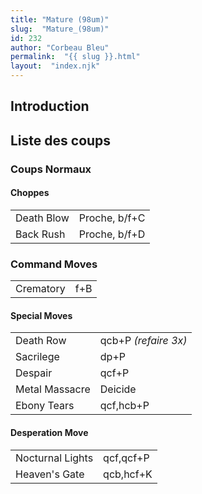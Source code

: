 ```yaml
---
title: "Mature (98um)"
slug:  "Mature_(98um)"
id: 232
author: "Corbeau Bleu"
permalink:  "{{ slug }}.html"
layout:  "index.njk"
---
```


## Introduction

## Liste des coups

### Coups Normaux

#### Choppes

|            |               |
|------------|---------------|
| Death Blow | Proche, b/f+C |
| Back Rush  | Proche, b/f+D |

### Command Moves

|           |     |
|-----------|-----|
| Crematory | f+B |

#### Special Moves

|                |                      |
|----------------|----------------------|
| Death Row      | qcb+P *(refaire 3x)* |
| Sacrilege      | dp+P                 |
| Despair        | qcf+P                |
| Metal Massacre | Deicide              |
| Ebony Tears    | qcf,hcb+P            |

#### Desperation Move

|                  |           |
|------------------|-----------|
| Nocturnal Lights | qcf,qcf+P |
| Heaven's Gate    | qcb,hcf+K |
